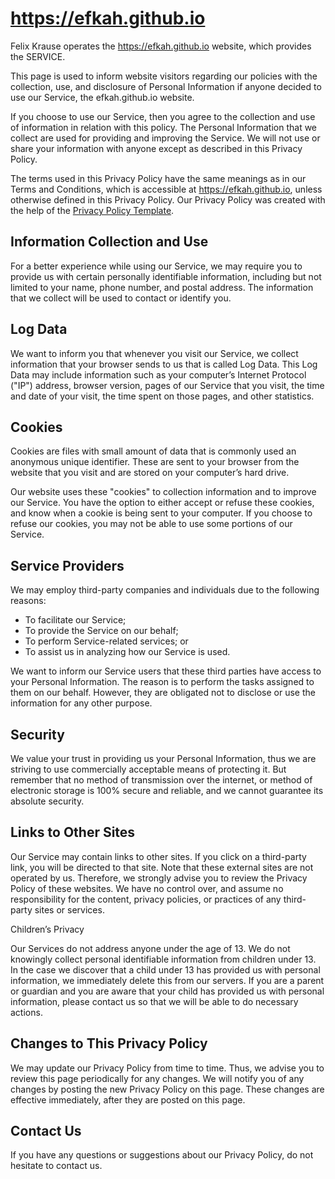 # https://efkah.github.io

Felix Krause operates the https://efkah.github.io website, which provides the SERVICE.

This page is used to inform website visitors regarding our policies  with the collection, use, and disclosure of Personal Information if  anyone decided to use our Service, the efkah.github.io website.

If you choose to use our Service, then you agree to the collection  and use of information in relation with this policy. The Personal  Information that we collect are used for providing and improving the  Service. We will not use or share your information with anyone except as  described in this Privacy Policy.

The terms used in this Privacy Policy have the same meanings as in  our Terms and Conditions, which is accessible at  https://efkah.github.io, unless otherwise defined in this Privacy  Policy. Our Privacy Policy was created with the help of the [Privacy Policy Template](https://www.privacypolicytemplate.net).

## Information Collection and Use

For a better experience while using our Service, we may require you  to provide us with certain personally identifiable information,  including but not limited to your name, phone number, and postal  address. The information that we collect will be used to contact or  identify you.

## Log Data

We want to inform you that whenever you visit our Service, we collect  information that your browser sends to us that is called Log Data. This  Log Data may include information such as your computer’s Internet  Protocol ("IP") address, browser version, pages of our Service that you  visit, the time and date of your visit, the time spent on those pages,  and other statistics.

## Cookies

Cookies are files with small amount of data that is commonly used an  anonymous unique identifier. These are sent to your browser from the  website that you visit and are stored on your computer’s hard drive.

Our website uses these "cookies" to collection information and to  improve our Service. You have the option to either accept or refuse  these cookies, and know when a cookie is being sent to your computer. If  you choose to refuse our cookies, you may not be able to use some  portions of our Service.

## Service Providers

We may employ third-party companies and individuals due to the following reasons:

* To facilitate our Service;
* To provide the Service on our behalf;
* To perform Service-related services; or
* To assist us in analyzing how our Service is used.

We want to inform our Service users that these third parties have  access to your Personal Information. The reason is to perform the tasks  assigned to them on our behalf. However, they are obligated not to  disclose or use the information for any other purpose.

## Security

We value your trust in providing us your Personal Information, thus  we are striving to use commercially acceptable means of protecting it.  But remember that no method of transmission over the internet, or method  of electronic storage is 100% secure and reliable, and we cannot  guarantee its absolute security.

## Links to Other Sites

Our Service may contain links to other sites. If you click on a  third-party link, you will be directed to that site. Note that these  external sites are not operated by us. Therefore, we strongly advise you  to review the Privacy Policy of these websites. We have no control  over, and assume no responsibility for the content, privacy policies, or  practices of any third-party sites or services.

Children’s Privacy

Our Services do not address anyone under the age of 13. We do not  knowingly collect personal identifiable information from children under  13. In the case we discover that a child under 13 has provided us with  personal information, we immediately delete this from our servers. If  you are a parent or guardian and you are aware that your child has  provided us with personal information, please contact us so that we will  be able to do necessary actions.

## Changes to This Privacy Policy

We may update our Privacy Policy from time to time. Thus, we advise  you to review this page periodically for any changes. We will notify you  of any changes by posting the new Privacy Policy on this page. These  changes are effective immediately, after they are posted on this page.

## Contact Us

If you have any questions or suggestions about our Privacy Policy, do not hesitate to contact us.